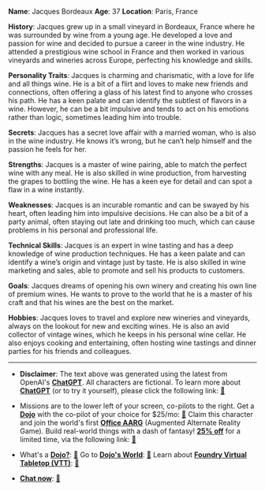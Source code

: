 **Name**: Jacques Bordeaux
**Age**: 37
**Location**: Paris, France

**History**:
Jacques grew up in a small vineyard in Bordeaux, France where he was surrounded by wine from a young age. He developed a love and passion for wine and decided to pursue a career in the wine industry. He attended a prestigious wine school in France and then worked in various vineyards and wineries across Europe, perfecting his knowledge and skills.

**Personality Traits**:
Jacques is charming and charismatic, with a love for life and all things wine. He is a bit of a flirt and loves to make new friends and connections, often offering a glass of his latest find to anyone who crosses his path. He has a keen palate and can identify the subtlest of flavors in a wine. However, he can be a bit impulsive and tends to act on his emotions rather than logic, sometimes leading him into trouble.

**Secrets**:
Jacques has a secret love affair with a married woman, who is also in the wine industry. He knows it’s wrong, but he can’t help himself and the passion he feels for her.

**Strengths**:
Jacques is a master of wine pairing, able to match the perfect wine with any meal. He is also skilled in wine production, from harvesting the grapes to bottling the wine. He has a keen eye for detail and can spot a flaw in a wine instantly.

**Weaknesses**:
Jacques is an incurable romantic and can be swayed by his heart, often leading him into impulsive decisions. He can also be a bit of a party animal, often staying out late and drinking too much, which can cause problems in his personal and professional life.

**Technical Skills**:
Jacques is an expert in wine tasting and has a deep knowledge of wine production techniques. He has a keen palate and can identify a wine’s origin and vintage just by taste. He is also skilled in wine marketing and sales, able to promote and sell his products to customers.

**Goals**:
Jacques dreams of opening his own winery and creating his own line of premium wines. He wants to prove to the world that he is a master of his craft and that his wines are the best on the market.

**Hobbies**:
Jacques loves to travel and explore new wineries and vineyards, always on the lookout for new and exciting wines. He is also an avid collector of vintage wines, which he keeps in his personal wine cellar. He also enjoys cooking and entertaining, often hosting wine tastings and dinner parties for his friends and colleagues.

---
* **Disclaimer**: The text above was generated using the latest from OpenAI's [**ChatGPT**](https://openai.com/blog/chatgpt/).  All characters are fictional.  To learn more about [**ChatGPT**](https://openai.com/blog/chatgpt/) (or to try it yourself), please click the following link: [:closed_book:](https://openai.com/blog/chatgpt/)

* Missions are to the lower left of your screen, co-pilots to the right. Get a [**Dojo**](https://workmates.live/marketplace) with the co-pilot of your choice for $25/mo: [:green_book:](https://workmates.live/marketplace) Claim this character and join the world's first [**Office AARG**](https://dojos.world) (Augmented Alternate Reality Game). Build real-world things with a dash of fantasy! [**25% off**](https://blog.workmates.live/deal-on-a-dojo) for a limited time, via the following link: [:green_book:](https://blog.workmates.live/deal-on-a-dojo) 

* What's a [**Dojo?**](https://workdojos.com): [:blue_book:](https://workdojos.com)  Go to [**Dojo's World**](https://dojos.world): [:blue_book:](https://dojos.world)  Learn about [**Foundry Virtual Tabletop (VTT)**](https://foundryvtt.com): [:closed_book:](https://foundryvtt.com/)

* [**Chat now**](https://chat.workmates.live/channel/support): [:ledger:](https://chat.workmates.live/channel/support)